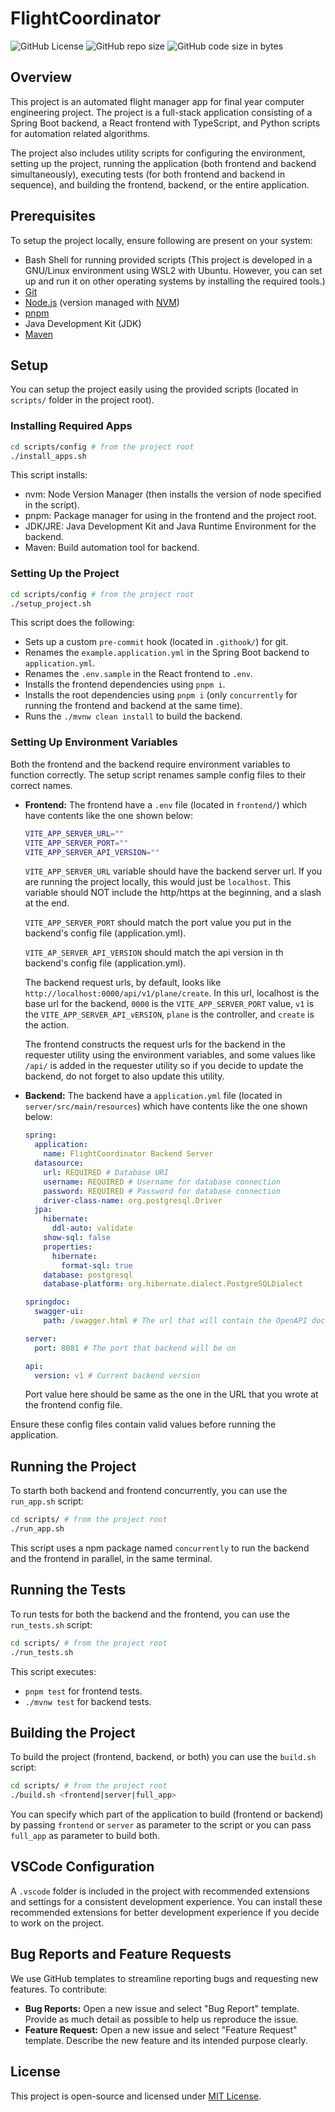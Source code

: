 # FlightCoordinator

![GitHub License](https://img.shields.io/github/license/FlightCoordinator/FlightCoordinator)
![GitHub repo size](https://img.shields.io/github/repo-size/FlightCoordinator/FlightCoordinator)
![GitHub code size in bytes](https://img.shields.io/github/languages/code-size/FlightCoordinator/FlightCoordinator)

## Overview

This project is an automated flight manager app for final year computer engineering project. The project is a full-stack application consisting of a Spring Boot backend, a React frontend with TypeScript, and Python scripts for automation related algorithms.

The project also includes utility scripts for configuring the environment, setting up the project, running the application (both frontend and backend simultaneously), executing tests (for both frontend and backend in sequence), and building the frontend, backend, or the entire application.

## Prerequisites

To setup the project locally, ensure following are present on your system:

- Bash Shell for running provided scripts (This project is developed in a GNU/Linux environment using WSL2 with Ubuntu. However, you can set up and run it on other operating systems by installing the required tools.)
- [Git](https://git-scm.com/)
- [Node.js](https://nodejs.org/en) (version managed with [NVM](https://github.com/nvm-sh/nvm))
- [pnpm](https://pnpm.io/)
- Java Development Kit (JDK)
- [Maven](https://maven.apache.org/)

## Setup

You can setup the project easily using the provided scripts (located in `scripts/` folder in the project root).

### Installing Required Apps

```bash
cd scripts/config # from the project root
./install_apps.sh
```

This script installs:

- nvm: Node Version Manager (then installs the version of node specified in the script).
- pnpm: Package manager for using in the frontend and the project root.
- JDK/JRE: Java Development Kit and Java Runtime Environment for the backend.
- Maven: Build automation tool for backend.

### Setting Up the Project

```bash
cd scripts/config # from the project root
./setup_project.sh
```

This script does the following:

- Sets up a custom `pre-commit` hook (located in `.githook/`) for git.
- Renames the `example.application.yml` in the Spring Boot backend to `application.yml`.
- Renames the `.env.sample` in the React frontend to `.env`.
- Installs the frontend dependencies using `pnpm i`.
- Installs the root dependencies using `pnpm i` (only `concurrently` for running the frontend and backend at the same time).
- Runs the `./mvnw clean install` to build the backend.

### Setting Up Environment Variables

Both the frontend and the backend require environment variables to function correctly. The setup script renames sample config files to their correct names.

- **Frontend:** The frontend have a `.env` file (located in `frontend/`) which have contents like the one shown below:

  ```bash
  VITE_APP_SERVER_URL=""
  VITE_APP_SERVER_PORT=""
  VITE_APP_SERVER_API_VERSION=""
  ```

  `VITE_APP_SERVER_URL` variable should have the backend server url. If you are running the project locally, this would just be `localhost`. This variable should NOT include the http/https at the beginning, and a slash at the end.

  `VITE_APP_SERVER_PORT` should match the port value you put in the backend's config file (application.yml).

  `VITE_AP_SERVER_API_VERSION` should match the api version in th backend's config file (application.yml).

  The backend request urls, by default, looks like `http://localhost:0000/api/v1/plane/create`. In this url, localhost is the base url for the backend, `0000` is the `VITE_APP_SERVER_PORT` value, `v1` is the `VITE_APP_SERVER_API_vERSION`, `plane` is the controller, and `create` is the action.

  The frontend constructs the request urls for the backend in the requester utility using the environment variables, and some values like `/api/` is added in the requester utility so if you decide to update the backend, do not forget to also update this utility.

- **Backend:** The backend have a `application.yml` file (located in `server/src/main/resources`) which have contents like the one shown below:

  ```yml
  spring:
    application:
      name: FlightCoordinator Backend Server
    datasource:
      url: REQUIRED # Database URI
      username: REQUIRED # Username for database connection
      password: REQUIRED # Password for database connection
      driver-class-name: org.postgresql.Driver
    jpa:
      hibernate:
        ddl-auto: validate
      show-sql: false
      properties:
        hibernate:
          format-sql: true
      database: postgresql
      database-platform: org.hibernate.dialect.PostgreSQLDialect

  springdoc:
    swagger-ui:
      path: /swagger.html # The url that will contain the OpenAPI docs

  server:
    port: 8081 # The port that backend will be on

  api:
    version: v1 # Current backend version
  ```

  Port value here should be same as the one in the URL that you wrote at the frontend config file.

Ensure these config files contain valid values before running the application.

## Running the Project

To starth both backend and frontend concurrently, you can use the `run_app.sh` script:

```bash
cd scripts/ # from the project root
./run_app.sh
```

This script uses a npm package named `concurrently` to run the backend and the frontend in parallel, in the same terminal.

## Running the Tests

To run tests for both the backend and the frontend, you can use the `run_tests.sh` script:

```bash
cd scripts/ # from the project root
./run_tests.sh
```

This script executes:

- `pnpm test` for frontend tests.
- `./mvnw test` for backend tests.

## Building the Project

To build the project (frontend, backend, or both) you can use the `build.sh` script:

```bash
cd scripts/ # from the project root
./build.sh <frontend|server|full_app>
```

You can specify which part of the application to build (frontend or backend) by passing `frontend` or `server` as parameter to the script or you can pass `full_app` as parameter to build both.

## VSCode Configuration

A `.vscode` folder is included in the project with recommended extensions and settings for a consistent development experience. You can install these recommended extensions for better development experience if you decide to work on the project.

## Bug Reports and Feature Requests

We use GitHub templates to streamline reporting bugs and requesting new features. To contribute:

- **Bug Reports:** Open a new issue and select "Bug Report" template. Provide as much detail as possible to help us reproduce the issue.
- **Feature Request:** Open a new issue and select "Feature Request" template. Describe the new feature and its intended purpose clearly.

## License

This project is open-source and licensed under [MIT License](https://github.com/FlightCoordinator/FlightCoordinator/blob/main/LICENSE).
